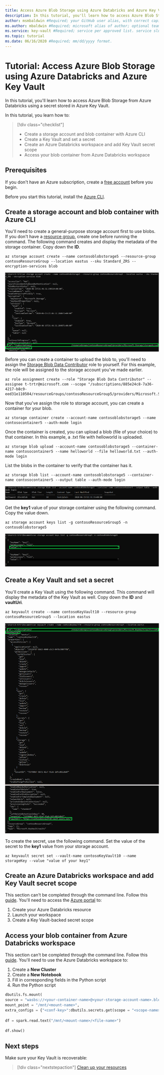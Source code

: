 ```yaml
---
title: Access Azure Blob Storage using Azure Databricks and Azure Key Vault #Required; page title displayed in search results. Include the word "tutorial". Include the brand.
description: In this tutorial, you'll learn how to access Azure Blob Storage from Azure Databricks using a secret stored in Azure Key Vault #Required; article description that is displayed in search results. Include the word "tutorial".
author: msmbaldwin #Required; your GitHub user alias, with correct capitalization.
ms.author: mbaldwin #Required; microsoft alias of author; optional team alias.
ms.service: key-vault #Required; service per approved list. service slug assigned to your service by ACOM.
ms.topic: tutorial
ms.date: 06/16/2020 #Required; mm/dd/yyyy format.
---
```


# Tutorial: Access Azure Blob Storage using Azure Databricks and Azure Key Vault

In this tutorial, you'll learn how to access Azure Blob Storage from Azure Databricks using a secret stored in Azure Key Vault. 

In this tutorial, you learn how to:

> [!div class="checklist"]
> * Create a storage account and blob container with Azure CLI
> * Create a Key Vault and set a secret
> * Create an Azure Databricks workspace and add Key Vault secret scope
> * Access your blob container from Azure Databricks workspace

## Prerequisites

If you don't have an Azure subscription, create a [free account](https://azure.microsoft.com/free/?WT.mc_id=A261C142F) before you begin.

Before you start this tutorial, install the [Azure CLI](/cli/azure/install-azure-cli-windows?view=azure-cli-latest).

## Create a storage account and blob container with Azure CLI

You'll need to create a general-purpose storage account first to use blobs. If you don't have a [resource group](/cli/azure/group?view=azure-cli-latest#az-group-create), create one before running the command. The following command creates and display the metadata of the storage container. Copy down the **ID**.

```azurecli
az storage account create --name contosoblobstorage5 --resource-group contosoResourceGroup --location eastus --sku Standard_ZRS --encryption-services blob
```

![Console output of the above command. ID is highlighted in green for end-user to see.](../media/databricks-command-output-1.png)

Before you can create a container to upload the blob to, you'll need to assign the [Storage Blob Data Contributor](../../role-based-access-control/built-in-roles.md#storage-blob-data-contributor) role to yourself. For this example, the role will be assigned to the storage account you've made earlier.

```azurecli
az role assignment create --role "Storage Blob Data Contributor" --assignee t-trtr@microsoft.com --scope "/subscriptions/885e24c8-7a36-4217-b8c9-eed31e110504/resourceGroups/contosoResourceGroup5/providers/Microsoft.Storage/storageAccounts/contosoblobstorage5
```

Now that you've assign the role to storage account, you can create a container for your blob.

```azurecli
az storage container create --account-name contosoblobstorage5 --name contosocontainer5 --auth-mode login
```

Once the container is created, you can upload a blob (file of your choice) to that container. In this example, a .txt file with helloworld is uploaded.

```azurecli
az storage blob upload --account-name contosoblobstorage5 --container-name contosocontainer5 --name helloworld --file helloworld.txt --auth-mode login
```

List the blobs in the container to verify that the container has it.

```azurecli
az storage blob list --account-name contosoblobstorage5 --container-name contosocontainer5 --output table --auth-mode login
```

![Console output of the above command. It displays the file that was just stored in the container.](../media/databricks-command-output-2.png)

Get the **key1** value of your storage container using the following command. Copy the value down.

```azurecli
az storage account keys list -g contosoResourceGroup5 -n contosoblobstorage5
```

![Console output of the above command. The value of key1 is highlighted in a green box.](../media/databricks-command-output-3.png)

## Create a Key Vault and set a secret

You'll create a Key Vault using the following command. This command will display the metadata of the Key Vault as well. Copy down the **ID** and **vaultUri**.

```azurecli
az keyvault create --name contosoKeyVault10 --resource-group contosoResourceGroup5 --location eastus
```

![Image](../media/databricks-command-output-4.png)
![Console output of the above command. The ID and the vaultUri are both highlighted in green for the user to see.](../media/databricks-command-output-5.png)

To create the secret, use the following command. Set the value of the secret to the **key1** value from your storage account.

```azurecli
az keyvault secret set --vault-name contosoKeyVault10 --name storageKey --value "value of your key1"
```

## Create an Azure Databricks workspace and add Key Vault secret scope

This section can't be completed through the command line. Follow this [guide](/azure/databricks/scenarios/store-secrets-azure-key-vault#create-an-azure-databricks-workspace-and-add-a-secret-scope). You'll need to access the [Azure portal](https://ms.portal.azure.com/#home) to:

1. Create your Azure Databricks resource
1. Launch your workspace
1. Create a Key Vault-backed secret scope

## Access your blob container from Azure Databricks workspace

This section can't be completed through the command line. Follow this [guide](/azure/databricks/scenarios/store-secrets-azure-key-vault#access-your-blob-container-from-azure-databricks). You'll need to use the Azure Databricks workspace to:

1. Create a **New Cluster**
1. Create a **New Notebook**
1. Fill in corresponding fields in the Python script
1. Run the Python script

```python
dbutils.fs.mount(
source = "wasbs://<your-container-name>@<your-storage-account-name>.blob.core.windows.net",
mount_point = "/mnt/<mount-name>",
extra_configs = {"<conf-key>":dbutils.secrets.get(scope = "<scope-name>", key = "<key-name>")})

df = spark.read.text("/mnt/<mount-name>/<file-name>")

df.show()
```

## Next steps

Make sure your Key Vault is recoverable:
> [!div class="nextstepaction"]
> [Clean up your resources](../../azure-resource-manager/management/delete-resource-group.md?tabs=azure-powershell)